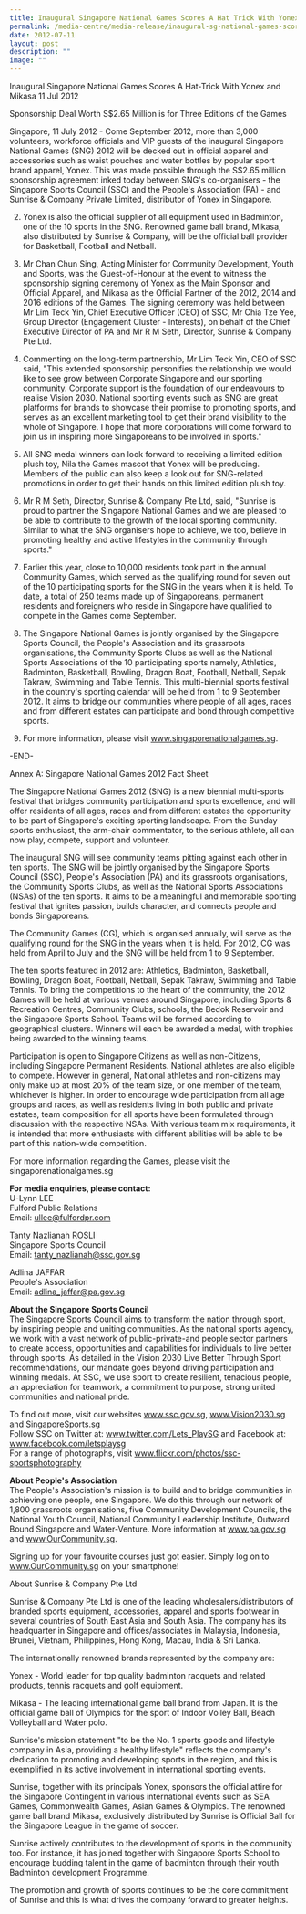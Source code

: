 ```yaml
---
title: Inaugural Singapore National Games Scores A Hat Trick With Yonex and Mikasa
permalink: /media-centre/media-release/inaugural-sg-national-games-scores-a-hat-trick/
date: 2012-07-11
layout: post
description: ""
image: ""
---
```

Inaugural Singapore National Games Scores A Hat-Trick With Yonex and Mikasa
11 Jul 2012


Sponsorship Deal Worth S$2.65 Million is for Three Editions of the Games

	
Singapore, 11 July 2012 - Come September 2012, more than 3,000 volunteers, workforce officials and VIP guests of the inaugural Singapore National Games (SNG) 2012 will be decked out in official apparel and accessories such as waist pouches and water bottles by popular sport brand apparel, Yonex. This was made possible through the S$2.65 million sponsorship agreement inked today between SNG's co-organisers - the Singapore Sports Council (SSC) and the People's Association (PA) - and Sunrise & Company Private Limited, distributor of Yonex in Singapore.

2. Yonex is also the official supplier of all equipment used in Badminton, one of the 10 sports in the SNG. Renowned game ball brand, Mikasa, also distributed by Sunrise & Company, will be the official ball provider for Basketball, Football and Netball.

3. Mr Chan Chun Sing, Acting Minister for Community Development, Youth and Sports, was the Guest-of-Honour at the event to witness the sponsorship signing ceremony of Yonex as the Main Sponsor and Official Apparel, and Mikasa as the Official Partner of the 2012, 2014 and 2016 editions of the Games. The signing ceremony was held between Mr Lim Teck Yin, Chief Executive Officer (CEO) of SSC, Mr Chia Tze Yee, Group Director (Engagement Cluster - Interests), on behalf of the Chief Executive Director of PA and Mr R M Seth, Director, Sunrise & Company Pte Ltd.

4. Commenting on the long-term partnership, Mr Lim Teck Yin, CEO of SSC said, "This extended sponsorship personifies the relationship we would like to see grow between Corporate Singapore and our sporting community. Corporate support is the foundation of our endeavours to realise Vision 2030. National sporting events such as SNG are great platforms for brands to showcase their promise to promoting sports, and serves as an excellent marketing tool to get their brand visibility to the whole of Singapore. I hope that more corporations will come forward to join us in inspiring more Singaporeans to be involved in sports."

5. All SNG medal winners can look forward to receiving a limited edition plush toy, Nila the Games mascot that Yonex will be producing. Members of the public can also keep a look out for SNG-related promotions in order to get their hands on this limited edition plush toy.

6. Mr R M Seth, Director, Sunrise & Company Pte Ltd, said, "Sunrise is proud to partner the Singapore National Games and we are pleased to be able to contribute to the growth of the local sporting community. Similar to what the SNG organisers hope to achieve, we too, believe in promoting healthy and active lifestyles in the community through sports."

7. Earlier this year, close to 10,000 residents took part in the annual Community Games, which served as the qualifying round for seven out of the 10 participating sports for the SNG in the years when it is held. To date, a total of 250 teams made up of Singaporeans, permanent residents and foreigners who reside in Singapore have qualified to compete in the Games come September.

8. The Singapore National Games is jointly organised by the Singapore Sports Council, the People's Association and its grassroots organisations, the Community Sports Clubs as well as the National Sports Associations of the 10 participating sports namely, Athletics, Badminton, Basketball, Bowling, Dragon Boat, Football, Netball, Sepak Takraw, Swimming and Table Tennis. This multi-biennial sports festival in the country's sporting calendar will be held from 1 to 9 September 2012. It aims to bridge our communities where people of all ages, races and from different estates can participate and bond through competitive sports.

9. For more information, please visit www.singaporenationalgames.sg.

-END-

Annex A: Singapore National Games 2012 Fact Sheet

The Singapore National Games 2012 (SNG) is a new biennial multi-sports festival that bridges community participation and sports excellence, and will offer residents of all ages, races and from different estates the opportunity to be part of Singapore's exciting sporting landscape. From the Sunday sports enthusiast, the arm-chair commentator, to the serious athlete, all can now play, compete, support and volunteer.

The inaugural SNG will see community teams pitting against each other in ten sports. The SNG will be jointly organised by the Singapore Sports Council (SSC), People's Association (PA) and its grassroots organisations, the Community Sports Clubs, as well as the National Sports Associations (NSAs) of the ten sports. It aims to be a meaningful and memorable sporting festival that ignites passion, builds character, and connects people and bonds Singaporeans.

The Community Games (CG), which is organised annually, will serve as the qualifying round for the SNG in the years when it is held. For 2012, CG was held from April to July and the SNG will be held from 1 to 9 September.

The ten sports featured in 2012 are: Athletics, Badminton, Basketball, Bowling, Dragon Boat, Football, Netball, Sepak Takraw, Swimming and Table Tennis. To bring the competitions to the heart of the community, the 2012 Games will be held at various venues around Singapore, including Sports & Recreation Centres, Community Clubs, schools, the Bedok Reservoir and the Singapore Sports School. Teams will be formed according to geographical clusters. Winners will each be awarded a medal, with trophies being awarded to the winning teams.

Participation is open to Singapore Citizens as well as non-Citizens, including Singapore Permanent Residents. National athletes are also eligible to compete. However in general, National athletes and non-citizens may only make up at most 20% of the team size, or one member of the team, whichever is higher. In order to encourage wide participation from all age groups and races, as well as residents living in both public and private estates, team composition for all sports have been formulated through discussion with the respective NSAs. With various team mix requirements, it is intended that more enthusiasts with different abilities will be able to be part of this nation-wide competition.

For more information regarding the Games, please visit the singaporenationalgames.sg

**For media enquiries, please contact:**
<br>
U-Lynn LEE
<br>Fulford Public Relations 
<br>Email: ullee@fulfordpr.com

Tanty Nazlianah ROSLI 
<br>Singapore Sports Council 
<br>Email: tanty_nazlianah@ssc.gov.sg

Adlina JAFFAR
<br>People's Association
<br>Email: adlina_jaffar@pa.gov.sg


**About the Singapore Sports Council**
<br>
The Singapore Sports Council aims to transform the nation through sport, by inspiring people and uniting communities. As the national sports agency, we work with a vast network of public-private-and people sector partners to create access, opportunities and capabilities for individuals to live better through sports. As detailed in the Vision 2030 Live Better Through Sport recommendations, our mandate goes beyond driving participation and winning medals. At SSC, we use sport to create resilient, tenacious people, an appreciation for teamwork, a commitment to purpose, strong united communities and national pride.

To find out more, visit our websites www.ssc.gov.sg, www.Vision2030.sg and SingaporeSports.sg
<br>
Follow SSC on Twitter at: www.twitter.com/Lets_PlaySG and Facebook at: www.facebook.com/letsplaysg
<br>
For a range of photographs, visit www.flickr.com/photos/ssc-sportsphotography

**About People's Association**
<br>
The People's Association's mission is to build and to bridge communities in achieving one people, one Singapore. We do this through our network of 1,800 grassroots organisations, five Community Development Councils, the National Youth Council, National Community Leadership Institute, Outward Bound Singapore and Water-Venture. More information at www.pa.gov.sg and www.OurCommunity.sg.



Signing up for your favourite courses just got easier. Simply log on to www.OurCommunity.sg on your smartphone!

About Sunrise & Company Pte Ltd

Sunrise & Company Pte Ltd is one of the leading wholesalers/distributors of branded sports equipment, accessories, apparel and sports footwear in several countries of South East Asia and South Asia. The company has its headquarter in Singapore and offices/associates in Malaysia, Indonesia, Brunei, Vietnam, Philippines, Hong Kong, Macau, India & Sri Lanka.

The internationally renowned brands represented by the company are:

Yonex - World leader for top quality badminton racquets and related products, tennis racquets and golf equipment.

Mikasa - The leading international game ball brand from Japan. It is the official game ball of Olympics for the sport of Indoor Volley Ball, Beach Volleyball and Water polo.

Sunrise's mission statement "to be the No. 1 sports goods and lifestyle company in Asia, providing a healthy lifestyle" reflects the company's dedication to promoting and developing sports in the region, and this is exemplified in its active involvement in international sporting events.

Sunrise, together with its principals Yonex, sponsors the official attire for the Singapore Contingent in various international events such as SEA Games, Commonwealth Games, Asian Games & Olympics. The renowned game ball brand Mikasa, exclusively distributed by Sunrise is Official Ball for the Singapore League in the game of soccer.

Sunrise actively contributes to the development of sports in the community too. For instance, it has joined together with Singapore Sports School to encourage budding talent in the game of badminton through their youth Badminton development Programme.

The promotion and growth of sports continues to be the core commitment of Sunrise and this is what drives the company forward to greater heights.